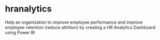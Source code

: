 # hranalytics
Help an organization to improve employee performance and improve employee retention (reduce attrition) by creating a HR Analytics Dashboard using Power BI
